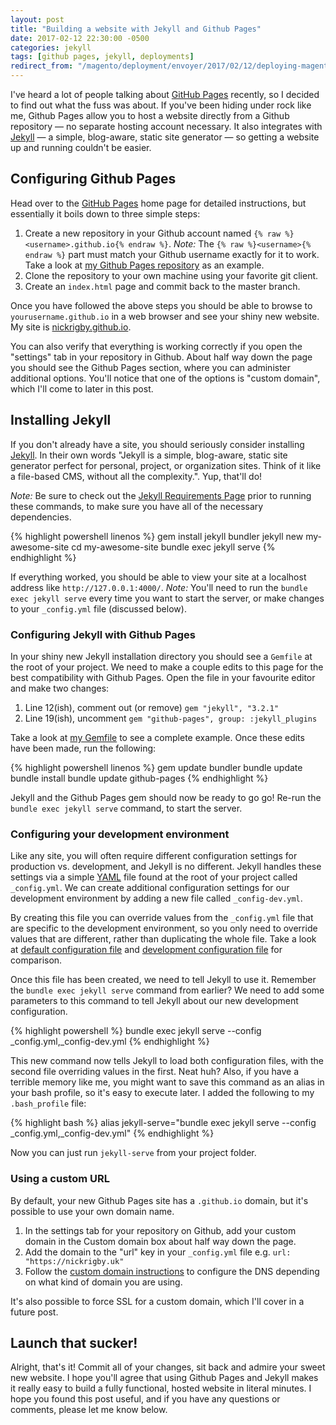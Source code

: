 ```yaml
---
layout: post
title: "Building a website with Jekyll and Github Pages"
date: 2017-02-12 22:30:00 -0500
categories: jekyll
tags: [github pages, jekyll, deployments]
redirect_from: "/magento/deployment/envoyer/2017/02/12/deploying-magento-2-with-composer-and-envoyer.html"
---
```

I've heard a lot of people talking about [GitHub Pages](https://pages.github.com) recently, so I decided to find out what the fuss was about. If you've been hiding under rock like me, Github Pages allow you to host a website directly from a Github repository — no separate hosting account necessary. It also integrates with [Jekyll](https://jekyllrb.com) — a simple, blog-aware, static site generator — so getting a website up and running couldn't be easier.

## Configuring Github Pages
Head over to the [GitHub Pages](https://pages.github.com) home page for detailed instructions, but essentially it boils down to three simple steps:

 1. Create a new repository in your Github account named `{% raw %}<username>.github.io{% endraw %}`. _Note:_ The `{% raw %}<username>{% endraw %}` part must match your Github username exactly for it to work. Take a look at [my Github Pages repository](https://github.com/nickrigby/nickrigby.github.io) as an example.
 2. Clone the repository to your own machine using your favorite git client.
 3. Create an `index.html` page and commit back to the master branch.

Once you have followed the above steps you should be able to browse to `yourusername.github.io` in a web browser and see your shiny new website. My site is [nickrigby.github.io](https://nickrigby.github.io).

You can also verify that everything is working correctly if you open the "settings" tab in your repository in Github. About half way down the page you should see the Github Pages section, where you can administer additional options. You'll notice that one of the options is "custom domain", which I'll come to later in this post.

## Installing Jekyll
If you don't already have a site, you should seriously consider installing [Jekyll](https://jekyllrb.com). In their own words "Jekyll is a simple, blog-aware, static site generator perfect for personal, project, or organization sites. Think of it like a file-based CMS, without all the complexity.". Yup, that'll do!

_Note:_ Be sure to check out the [Jekyll Requirements Page](https://jekyllrb.com/docs/installation/) prior to running these commands, to make sure you have all of the necessary dependencies.

{% highlight powershell linenos %}
gem install jekyll bundler
jekyll new my-awesome-site
cd my-awesome-site
bundle exec jekyll serve
{% endhighlight %}

If everything worked, you should be able to view your site at a localhost address like `http://127.0.0.1:4000/`. _Note:_ You'll need to run the `bundle exec jekyll serve` every time you want to start the server, or make changes to your `_config.yml` file (discussed below).

### Configuring Jekyll with Github Pages
In your shiny new Jekyll installation directory you should see a `Gemfile` at the root of your project. We need to make a couple edits to this page for the best compatibility with Github Pages. Open the file in your favourite editor and make two changes:

 1. Line 12(ish), comment out (or remove) `gem "jekyll", "3.2.1"`
 2. Line 19(ish), uncomment `gem "github-pages", group: :jekyll_plugins`

Take a look at [my Gemfile](https://github.com/nickrigby/nickrigby.github.io/blob/master/Gemfile) to see a complete example. Once these edits have been made, run the following:

{% highlight powershell linenos %}
gem update bundler
bundle update
bundle install
bundle update github-pages
{% endhighlight %}

 Jekyll and the Github Pages gem should now be ready to go go! Re-run the `bundle exec jekyll serve` command, to start the server.

### Configuring your development environment
Like any site, you will often require different configuration settings for production vs. development, and Jekyll is no different. Jekyll handles these settings via a simple [YAML](http://yaml.org) file found at the root of your project called `_config.yml`. We can create additional configuration settings for our development environment by adding a new file called `_config-dev.yml`.

By creating this file you can override values from the `_config.yml` file that are specific to the development environment, so you only need to override values that are different, rather than duplicating the whole file. Take a look at [default configuration file](https://github.com/nickrigby/nickrigby.github.io/blob/master/_config.yml) and [development configuration file](https://github.com/nickrigby/nickrigby.github.io/blob/master/_config-dev.yml) for comparison.

Once this file has been created, we need to tell Jekyll to use it. Remember the `bundle exec jekyll serve` command from earlier? We need to add some parameters to this command to tell Jekyll about our new development configuration.

{% highlight powershell %}
bundle exec jekyll serve --config _config.yml,_config-dev.yml
{% endhighlight %}

This new command now tells Jekyll to load both configuration files, with the second file overriding values in the first. Neat huh? Also, if you have a terrible memory like me, you might want to save this command as an alias in your bash profile, so it's easy to execute later. I added the following to my `.bash_profile` file:

{% highlight bash %}
alias jekyll-serve="bundle exec jekyll serve --config _config.yml,_config-dev.yml"
{% endhighlight %}

Now you can just run `jekyll-serve` from your project folder.

### Using a custom URL
By default, your new Github Pages site has a `.github.io` domain, but it's possible to use your own domain name.

 1. In the settings tab for your repository on Github, add your custom domain in the Custom domain box about half way down the page.
 2. Add the domain to the "url" key in your `_config.yml` file e.g. `url: "https://nickrigby.uk"`
 3. Follow the [custom domain instructions](https://help.github.com/articles/using-a-custom-domain-with-github-pages/) to configure the DNS depending on what kind of domain you are using.

 It's also possible to force SSL for a custom domain, which I'll cover in a future post.

## Launch that sucker!
Alright, that's it! Commit all of your changes, sit back and admire your sweet new website. I hope you'll agree that using Github Pages and Jekyll makes it really easy to build a fully functional, hosted website in literal minutes. I hope you found this post useful, and if you have any questions or comments, please let me know below.
